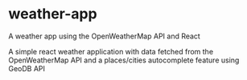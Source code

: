 # weather-app
A weather app using the OpenWeatherMap API and React

A simple react weather application with data fetched from the OpenWeatherMap API and a places/cities autocomplete feature using GeoDB API
